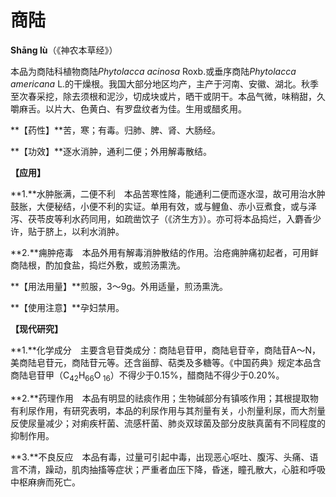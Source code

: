 # 商陆

**Shāng lù**（《神农本草经》）

本品为商陆科植物商陆*Phytolacca acinosa* Roxb.或垂序商陆*Phytolacca americana* L.的干燥根。我国大部分地区均产，主产于河南、安徽、湖北。秋季至次春采挖，除去须根和泥沙，切成块或片，晒干或阴干。本品气微，味稍甜，久嚼麻舌。以片大、色黄白、有罗盘纹者为佳。生用或醋炙用。

**【药性】**苦，寒；有毒。归肺、脾、肾、大肠经。

**【功效】**逐水消肿，通利二便；外用解毒散结。

**【应用】**

**1.**水肿胀满，二便不利　本品苦寒性降，能通利二便而逐水湿，故可用治水肿鼓胀，大便秘结，小便不利的实证。单用有效，或与鲤鱼、赤小豆煮食，或与泽泻、茯苓皮等利水药同用，如疏凿饮子（《济生方》）。亦可将本品捣烂，入麝香少许，贴于脐上，以利水消肿。

**2.**痈肿疮毒　本品外用有解毒消肿散结的作用。治疮痈肿痛初起者，可用鲜商陆根，酌加食盐，捣烂外敷，或煎汤熏洗。

**【用法用量】**煎服，3～9g。外用适量，煎汤熏洗。

**【使用注意】**孕妇禁用。

**【现代研究】**

**1.**化学成分　主要含皂苷类成分：商陆皂苷甲，商陆皂苷辛，商陆苷A～N，美商陆皂苷元，商陆苷元等。还含甾醇、萜类及多糖等。《中国药典》规定本品含商陆皂苷甲（C<sub>42</sub>H<sub>66</sub>O<sub> 16</sub>）不得少于0.15%，醋商陆不得少于0.20%。

**2.**药理作用　本品有明显的祛痰作用；生物碱部分有镇咳作用；其根提取物有利尿作用，有研究表明，本品的利尿作用与其剂量有关，小剂量利尿，而大剂量反使尿量减少；对痢疾杆菌、流感杆菌、肺炎双球菌及部分皮肤真菌有不同程度的抑制作用。

**3.**不良反应　本品有毒，过量可引起中毒，出现恶心呕吐、腹泻、头痛、语言不清，躁动，肌肉抽搐等症状；严重者血压下降，昏迷，瞳孔散大，心脏和呼吸中枢麻痹而死亡。
